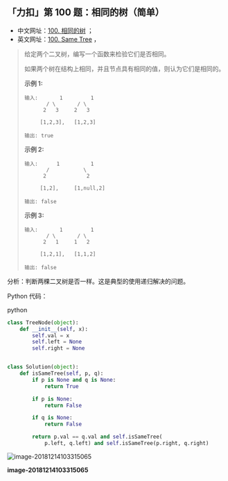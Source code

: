 ## 「力扣」第 100 题：相同的树（简单）

- 中文网址：[100. 相同的树](https://leetcode-cn.com/problems/same-tree/description/) ；
- 英文网址：[100. Same Tree](https://leetcode.com/problems/same-tree/description/) ，

> 给定两个二叉树，编写一个函数来检验它们是否相同。
>
> 如果两个树在结构上相同，并且节点具有相同的值，则认为它们是相同的。
>
> **示例 1:**
>
> ```
> 输入:       1         1
>        / \       / \
>       2   3     2   3
> 
>      [1,2,3],   [1,2,3]
> 
> 输出: true
> ```
>
> **示例 2:**
>
> ```
> 输入:      1          1
>        /           \
>       2             2
> 
>      [1,2],     [1,null,2]
> 
> 输出: false
> ```
>
> **示例 3:**
>
> 
>
> 
>
> ```
> 输入:       1         1
>        / \       / \
>       2   1     1   2
> 
>      [1,2,1],   [1,1,2]
> 
> 输出: false
> ```

分析：判断两棵二叉树是否一样。这是典型的使用递归解决的问题。

Python 代码：

python

```python
class TreeNode(object):
    def __init__(self, x):
        self.val = x
        self.left = None
        self.right = None


class Solution(object):
    def isSameTree(self, p, q):
        if p is None and q is None:
            return True

        if p is None:
            return False

        if q is None:
            return False

        return p.val == q.val and self.isSameTree(
            p.left, q.left) and self.isSameTree(p.right, q.right)
```



![image-20181214103315065](http://upload-images.jianshu.io/upload_images/414598-cdec5589bde48aad.jpg?imageMogr2/auto-orient/strip%7CimageView2/2/w/1240)

**image-20181214103315065**
